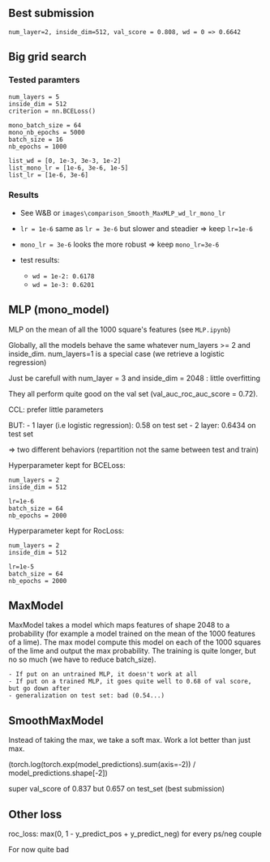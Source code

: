 ## Best submission

`num_layer=2, inside_dim=512, val_score = 0.808, wd = 0 => 0.6642`


## Big grid search

### Tested paramters

```
num_layers = 5
inside_dim = 512
criterion = nn.BCELoss()

mono_batch_size = 64
mono_nb_epochs = 5000
batch_size = 16
nb_epochs = 1000

list_wd = [0, 1e-3, 3e-3, 1e-2]
list_mono_lr = [1e-6, 3e-6, 1e-5]
list_lr = [1e-6, 3e-6]
```

### Results

- See W&B or `images\comparison_Smooth_MaxMLP_wd_lr_mono_lr`

- `lr = 1e-6` same as `lr = 3e-6` but slower and steadier => keep `lr=1e-6`
- `mono_lr = 3e-6` looks the more robust => keep `mono_lr=3e-6`
- test results:
    - `wd = 1e-2: 0.6178`
    - `wd = 1e-3: 0.6201`





## MLP (mono_model)

MLP on the mean of all the 1000 square's features (see `MLP.ipynb`)

Globally, all the models behave the same whatever num_layers >= 2 and inside_dim. num_layers=1 is a special case (we retrieve a logistic regression)

Just be carefull with num_layer = 3 and inside_dim = 2048 : little overfitting

They all perform quite good on the val set (val_auc_roc_auc_score = 0.72). 

CCL: prefer little parameters

BUT:
    - 1 layer (i.e logistic regression): 0.58 on test set
    - 2 layer: 0.6434 on test set

=> two different behaviors (repartition not the same between test and train)

Hyperparameter kept for BCELoss:
```
num_layers = 2
inside_dim = 512

lr=1e-6
batch_size = 64
nb_epochs = 2000
```

Hyperparameter kept for RocLoss:
```
num_layers = 2
inside_dim = 512

lr=1e-5
batch_size = 64
nb_epochs = 2000
```

## MaxModel

MaxModel takes a model which maps features of shape 2048 to a probability (for example a model trained on the mean of the 1000 features of a lime). The max model compute this model on each of the 1000 squares of the lime and output the max probability. The training is quite longer, but no so much (we have to reduce batch_size).

    - If put on an untrained MLP, it doesn't work at all
    - If put on a trained MLP, it goes quite well to 0.68 of val score, but go down after
    - generalization on test set: bad (0.54...)


## SmoothMaxModel

Instead of taking the max, we take a soft max. Work a lot better than just max.

(torch.log(torch.exp(model_predictions).sum(axis=-2)) / model_predictions.shape[-2])

super val_score of 0.837 but 0.657 on test_set (best submission)


## Other loss
roc_loss: max(0, 1 - y_predict_pos + y_predict_neg) for every ps/neg couple

For now quite bad